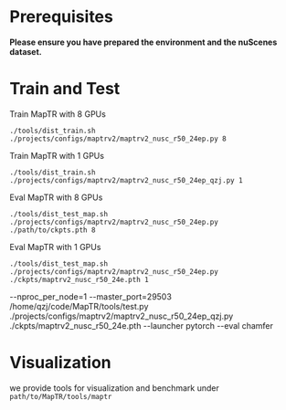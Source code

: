 # Prerequisites

**Please ensure you have prepared the environment and the nuScenes dataset.**

# Train and Test

Train MapTR with 8 GPUs 
```
./tools/dist_train.sh ./projects/configs/maptrv2/maptrv2_nusc_r50_24ep.py 8
```

Train MapTR with 1 GPUs 
```
./tools/dist_train.sh ./projects/configs/maptrv2/maptrv2_nusc_r50_24ep_qzj.py 1
```

Eval MapTR with 8 GPUs
```
./tools/dist_test_map.sh ./projects/configs/maptrv2/maptrv2_nusc_r50_24ep.py ./path/to/ckpts.pth 8
```

Eval MapTR with 1 GPUs
```
./tools/dist_test_map.sh ./projects/configs/maptrv2/maptrv2_nusc_r50_24ep.py ./ckpts/maptrv2_nusc_r50_24e.pth 1
```


--nproc_per_node=1 --master_port=29503 /home/qzj/code/MapTR/tools/test.py ./projects/configs/maptrv2/maptrv2_nusc_r50_24ep_qzj.py ./ckpts/maptrv2_nusc_r50_24e.pth --launcher pytorch --eval chamfer

# Visualization 

we provide tools for visualization and benchmark under `path/to/MapTR/tools/maptr`